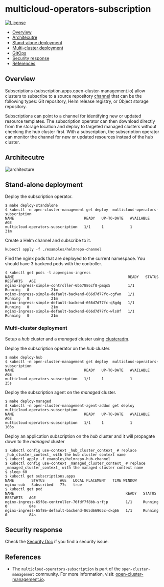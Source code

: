 # multicloud-operators-subscription

[![License](https://img.shields.io/:license-apache-blue.svg)](http://www.apache.org/licenses/LICENSE-2.0.html)

- [Overview](#overview)
- [Architecutre](#architecutre)
- [Stand-alone deployment](#stand-alone-deployment)
- [Multi-cluster deployment](#multi-cluster-deployment)
- [GitOps](docs/gitrepo_subscription.md)
- [Security response](#security-response)
- [References](#references)

## Overview

Subscriptions (subscription.apps.open-cluster-management.io) allow clusters to subscribe to a source repository [channel](https://github.com/open-cluster-management-io/multicloud-operators-channel) that can be the following types: Git repository, Helm release registry, or Object storage repository.

Subscriptions can point to a channel for identifying new or updated resource templates. The subscription operator can then download directly from the storage location and deploy to targeted managed clusters without checking the hub cluster first. With a subscription, the subscription operator can monitor the channel for new or updated resources instead of the hub cluster.

## Architecutre

![architecture](images/architecture.png)

## Stand-alone deployment

Deploy the subscription operator.

```shell
$ make deploy-standalone
$ kubectl -n open-cluster-management get deploy  multicloud-operators-subscription
NAME                                READY   UP-TO-DATE   AVAILABLE   AGE
multicloud-operators-subscription   1/1     1            1           21m
```

Create a Helm channel and subscribe to it.

```shell
kubectl apply -f ./examples/helmrepo-channel
```

Find the nginx pods that are deployed to the current namespace. You should have 3 backend pods with the controller.

```shell
$ kubectl get pods -l app=nginx-ingress
NAME                                                    READY   STATUS    RESTARTS   AGE
nginx-ingress-simple-controller-6b57886cf8-pmqs5        1/1     Running   0          21m
nginx-ingress-simple-default-backend-666d7d77fc-cgfwn   1/1     Running   0          21m
nginx-ingress-simple-default-backend-666d7d77fc-q8gdg   1/1     Running   0          21m
nginx-ingress-simple-default-backend-666d7d77fc-wls8f   1/1     Running   0          21m
```

### Multi-cluster deployment

Setup a _hub_ cluster and a _managed_ cluster using [clusteradm](https://github.com/open-cluster-management-io/clusteradm#quick-start).

Deploy the subscription operator on the _hub_ cluster.

```shell
$ make deploy-hub
$ kubectl -n open-cluster-management get deploy  multicloud-operators-subscription
NAME                                READY   UP-TO-DATE   AVAILABLE   AGE
multicloud-operators-subscription   1/1     1            1           25s
```

Deploy the subscription agent on the _managed_ cluster.

```shell
$ make deploy-managed 
$ kubectl -n open-cluster-management-agent-addon get deploy  multicloud-operators-subscription
NAME                                READY   UP-TO-DATE   AVAILABLE   AGE
multicloud-operators-subscription   1/1     1            1           103s
```

Deploy an application subscription on the _hub_ cluster and it will propagate down to the _managed_ cluster

```shell
$ kubectl config use-context _hub_cluster_context_ # replace _hub_cluster_context_ with the hub cluster context name
$ kubectl apply -f examples/helmrepo-hub-channel
$ kubectl config use-context _managed_cluster_context_ # replace _managed_cluster_context_ with the managed cluster context name
$ sleep 60
$ kubectl get subscriptions.apps 
NAME        STATUS       AGE   LOCAL PLACEMENT   TIME WINDOW
nginx-sub   Subscribed   77s   true       
$ kubectl get pod
NAME                                                   READY   STATUS    RESTARTS   AGE
nginx-ingress-65f8e-controller-76fdf7f8bb-srfjp        1/1     Running   0          84s
nginx-ingress-65f8e-default-backend-865d66965c-ckq66   1/1     Running   0          84s

```

## Security response

Check the [Security Doc](SECURITY.md) if you find a security issue.

## References

- The `multicloud-operators-subscription` is part of the `open-cluster-management` community. For more information, visit: [open-cluster-management.io](https://open-cluster-management.io).

